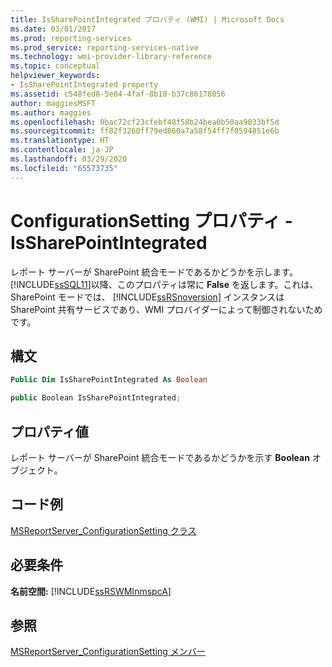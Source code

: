 ```yaml
---
title: IsSharePointIntegrated プロパティ (WMI) | Microsoft Docs
ms.date: 03/01/2017
ms.prod: reporting-services
ms.prod_service: reporting-services-native
ms.technology: wmi-provider-library-reference
ms.topic: conceptual
helpviewer_keywords:
- IsSharePointIntegrated property
ms.assetid: c548fed8-5e04-4faf-8b10-b37c86178056
author: maggiesMSFT
ms.author: maggies
ms.openlocfilehash: 0bac72cf23cfebf48f58b24bea0b50aa9033bf5d
ms.sourcegitcommit: ff82f3260ff79ed860a7a58f54ff7f0594851e6b
ms.translationtype: HT
ms.contentlocale: ja-JP
ms.lasthandoff: 03/29/2020
ms.locfileid: "65573735"
---
```

# <a name="configurationsetting-property---issharepointintegrated"></a>ConfigurationSetting プロパティ - IsSharePointIntegrated
  レポート サーバーが SharePoint 統合モードであるかどうかを示します。 [!INCLUDE[ssSQL11](../../includes/sssql11-md.md)]以降、このプロパティは常に **False** を返します。これは、SharePoint モードでは、 [!INCLUDE[ssRSnoversion](../../includes/ssrsnoversion-md.md)] インスタンスは SharePoint 共有サービスであり、WMI プロバイダーによって制御されないためです。  
  
## <a name="syntax"></a>構文  
  
```vb  
Public Dim IsSharePointIntegrated As Boolean  
```  
  
```csharp  
public Boolean IsSharePointIntegrated;  
```  
  
## <a name="property-values"></a>プロパティ値  
 レポート サーバーが SharePoint 統合モードであるかどうかを示す **Boolean** オブジェクト。  
  
## <a name="example-code"></a>コード例  
 [MSReportServer_ConfigurationSetting クラス](../../reporting-services/wmi-provider-library-reference/msreportserver-configurationsetting-class.md)  
  
## <a name="requirements"></a>必要条件  
 **名前空間:** [!INCLUDE[ssRSWMInmspcA](../../includes/ssrswminmspca-md.md)]  
  
## <a name="see-also"></a>参照  
 [MSReportServer_ConfigurationSetting メンバー](../../reporting-services/wmi-provider-library-reference/msreportserver-configurationsetting-members.md)  
  
  
